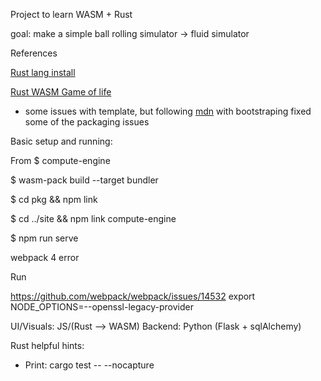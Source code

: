 Project to learn WASM + Rust

goal: make a simple ball rolling simulator -> fluid simulator

References

[Rust lang install](https://www.rust-lang.org/learn/get-started)

[Rust WASM Game of life](https://rustwasm.github.io/docs/book/game-of-life)
- some issues with template, but following [mdn](https://developer.mozilla.org/en-US/docs/WebAssembly/Rust_to_Wasm) with bootstraping fixed some of the packaging issues


Basic setup and running:

From $ compute-engine

$ wasm-pack build --target bundler

$ cd pkg && npm link

$ cd ../site && npm link compute-engine

$ npm run serve




webpack 4 error

Run


https://github.com/webpack/webpack/issues/14532
export NODE_OPTIONS=--openssl-legacy-provider


UI/Visuals: JS/(Rust --> WASM)
Backend: Python (Flask + sqlAlchemy)


Rust helpful hints:
- Print:
cargo test -- --nocapture
